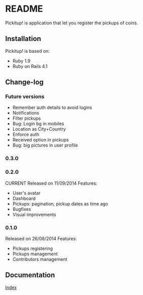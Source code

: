 # README
Pickitup! is application that let you register the pickups of coins.

## Installation

Pickitup! is based on:
 * Ruby 1.9
 * Ruby on Rails 4.1

## Change-log

### Future versions
 * Remember auth details to avoid logins
 * Notifications
 * Filter pickups
 * Bug: Login bg in mobiles
 * Location as City+Country
 * Enforce auth
 * Received option in pickups
 * Bug: big pictures in user profile

### 0.3.0
 
### 0.2.0
CURRENT
Released on 11/09/2014
Features:
 * User's avatar
 * Dashboard
 * Pickups: pagination, pickup dates as time ago
 * Bugfixes
 * Visual improvements

### 0.1.0
Released on 26/08/2014
Features:
 * Pickups registering
 * Pickups management
 * Contributors management

## Documentation
[Index](doc/readme.md)
